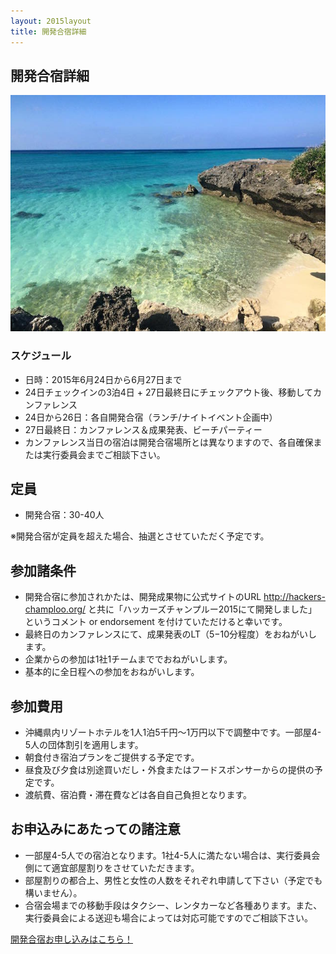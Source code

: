 ```yaml
---
layout: 2015layout
title: 開発合宿詳細
---
```



開発合宿詳細
--------------------------------------------------------------------------------


![ビーチ](/img/2015/mb01.jpg)


### スケジュール

* 日時：2015年6月24日から6月27日まで
* 24日チェックインの3泊4日 + 27日最終日にチェックアウト後、移動してカンファレンス
* 24日から26日：各自開発合宿（ランチ/ナイトイベント企画中）
* 27日最終日：カンファレンス＆成果発表、ビーチパーティー
* カンファレンス当日の宿泊は開発合宿場所とは異なりますので、各自確保または実行委員会までご相談下さい。

## 定員

* 開発合宿：30-40人

※開発合宿が定員を超えた場合、抽選とさせていただく予定です。

## 参加諸条件

* 開発合宿に参加されかたは、開発成果物に公式サイトのURL http://hackers-champloo.org/ と共に「ハッカーズチャンプルー2015にて開発しました」というコメント or endorsement を付けていただけると幸いです。
* 最終日のカンファレンスにて、成果発表のLT（5−10分程度）をおねがいします。
* 企業からの参加は1社1チームまででおねがいします。
* 基本的に全日程への参加をおねがいします。


## 参加費用

* 沖縄県内リゾートホテルを1人1泊5千円〜1万円以下で調整中です。一部屋4-5人の団体割引を適用します。
* 朝食付き宿泊プランをご提供する予定です。
* 昼食及び夕食は別途買いだし・外食またはフードスポンサーからの提供の予定です。
* 渡航費、宿泊費・滞在費などは各自自己負担となります。


## お申込みにあたっての諸注意

* 一部屋4-5人での宿泊となります。1社4-5人に満たない場合は、実行委員会側にて適宜部屋割りをさせていただきます。
* 部屋割りの都合上、男性と女性の人数をそれぞれ申請して下さい（予定でも構いません）。
* 合宿会場までの移動手段はタクシー、レンタカーなど各種あります。また、実行委員会による送迎も場合によっては対応可能ですのでご相談下さい。


<p><a href="http://goo.gl/forms/tMVst3vGy9" class="medium button" target="_blank">開発合宿お申し込みはこちら！</a></p>
